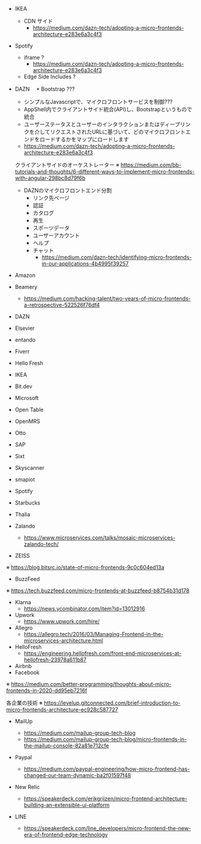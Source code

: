 * IKEA
  * CDN サイド
    * https://medium.com/dazn-tech/adopting-a-micro-frontends-architecture-e283e6a3c4f3
* Spotify
  * iframe ?
    * https://medium.com/dazn-tech/adopting-a-micro-frontends-architecture-e283e6a3c4f3
  * Edge Side Includes ?
* DAZN
　* Bootstrap ???
    * シンプルなJavascriptで、マイクロフロントサービスを制御???
    * AppShell内でクライアントサイド統合(API)し、Bootstrapというもので統合
    * ユーザーステータスとユーザーのインタラクションまたはディープリンクを介してリクエストされたURLに基​​づいて、どのマイクロフロントエンドをロードするかをマップにロードします
    * https://medium.com/dazn-tech/adopting-a-micro-frontends-architecture-e283e6a3c4f3

    クライアントサイドのオーケストレーター
    ※ https://medium.com/bb-tutorials-and-thoughts/6-different-ways-to-implement-micro-frontends-with-angular-298bc8d79f6b

    * DAZNのマイクロフロントエンド分割
        * リンク先ページ
        * 認証
        * カタログ
        * 再生
        * スポーツデータ
        * ユーザーアカウント
        * ヘルプ
        * チャット
            * https://medium.com/dazn-tech/identifying-micro-frontends-in-our-applications-4b4995f39257

* Amazon
* Beamery
  * https://medium.com/hacking-talent/two-years-of-micro-frontends-a-retrospective-522526f76df4


* DAZN
* Elsevier
* entando
* Fiverr
* Hello Fresh
* IKEA
* Bit.dev
* Microsoft
* Open Table
* OpenMRS
* Otto
* SAP
* Sixt
* Skyscanner
* smapiot
* Spotify
* Starbucks
* Thalia
* Zalando
  * https://www.microservices.com/talks/mosaic-microservices-zalando-tech/
* ZEISS

※ https://blog.bitsrc.io/state-of-micro-frontends-9c0c604ed13a

* BuzzFeed

※ https://tech.buzzfeed.com/micro-frontends-at-buzzfeed-b8754b31d178

* Klarna
  * https://news.ycombinator.com/item?id=13012916
* Upwork
  * https://www.upwork.com/hire/
* Allegro
  * https://allegro.tech/2016/03/Managing-Frontend-in-the-microservices-architecture.html
* HelloFresh
  * https://engineering.hellofresh.com/front-end-microservices-at-hellofresh-23978a611b87
* Airbnb
* Facebook

※ https://medium.com/better-programming/thoughts-about-micro-frontends-in-2020-dd95eb7216f

各企業の技術
※ https://levelup.gitconnected.com/brief-introduction-to-micro-frontends-architecture-ec928c587727

* MailUp
  * https://medium.com/mailup-group-tech-blog
  * https://medium.com/mailup-group-tech-blog/micro-frontends-in-the-mailup-console-82a81e712cfe

* Paypal
  * https://medium.com/paypal-engineering/how-micro-frontend-has-changed-our-team-dynamic-ba2f01597f48

* New Relic
  * https://speakerdeck.com/erikgrijzen/micro-frontend-architecture-building-an-extensible-ui-platform
* LINE
  * https://speakerdeck.com/line_developers/micro-frontend-the-new-era-of-frontend-edge-technology
